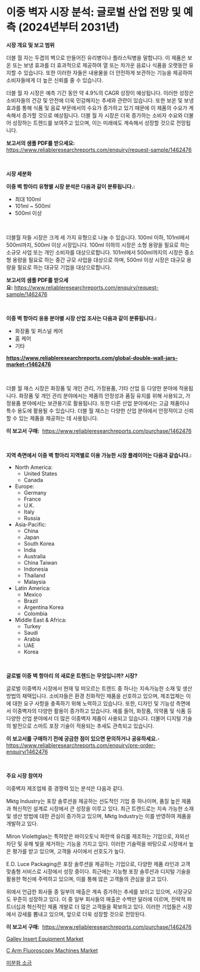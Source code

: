 <p><h1>이중 벽자 시장 분석: 글로벌 산업 전망 및 예측 (2024년부터 2031년)</h1></p><p><strong>시장 개요 및 보고 범위</strong></p>
<p><p>더블 월 자는 두겹의 벽으로 만들어진 유리병이나 플라스틱병을 말합니다. 이 제품은 보온 또는 보냉 효과를 더 효과적으로 제공하여 열 또는 차가운 음료나 식품을 오랫동안 유지할 수 있습니다. 또한 이러한 자들은 내용물을 더 안전하게 보관하는 기능을 제공하여 소비자들에게 더 높은 신뢰를 줄 수 있습니다.</p><p>더블 월 자 시장은 예측 기간 동안 약 4.9%의 CAGR 성장이 예상됩니다. 이러한 성장은 소비자들의 건강 및 안전에 더욱 민감해지는 추세와 관련이 있습니다. 또한 보온 및 보냉 효과를 통해 식품 및 음료 부문에서의 수요가 증가하고 있기 때문에 이 제품의 수요가 계속해서 증가할 것으로 예상됩니다. 더블 월 자 시장은 더욱 증가하는 소비자 수요와 더불어 성장하는 트렌드를 보여주고 있으며, 이는 미래에도 계속해서 성장할 것으로 전망됩니다.</p></p>
<p><strong>보고서의 샘플 PDF를 받으세요:</strong> <a href="https://www.reliableresearchreports.com/enquiry/request-sample/1462476">https://www.reliableresearchreports.com/enquiry/request-sample/1462476</a></p>
<p>&nbsp;</p>
<p><strong>시장 세분화</strong></p>
<p><strong>이중 벽 항아리 유형별 시장 분석은 다음과 같이 분류됩니다.:</strong></p>
<p><ul><li>최대 100ml</li><li>101ml ~ 500ml</li><li>500ml 이상</li></ul></p>
<p>&nbsp;</p>
<p><p>더블월 자들 시장은 크게 세 가지 유형으로 나눌 수 있습니다. 100ml 이하, 101ml에서 500ml까지, 500ml 이상 시장입니다. 100ml 이하의 시장은 소형 용량을 필요로 하는 소규모 사업 또는 개인 소비자를 대상으로합니다. 101ml에서 500ml까지의 시장은 중소형 용량을 필요로 하는 중간 규모 사업을 대상으로 하며, 500ml 이상 시장은 대규모 용량을 필요로 하는 대규모 기업을 대상으로합니다.</p></p>
<p><strong>보고서의 샘플 PDF를 받으세요:</strong>&nbsp;<a href="https://www.reliableresearchreports.com/enquiry/request-sample/1462476">https://www.reliableresearchreports.com/enquiry/request-sample/1462476</a></p>
<p>&nbsp;</p>
<p><strong> 이중 벽 항아리 응용 분야별 시장 산업 조사는 다음과 같이 분류됩니다.:</strong></p>
<p><ul><li>화장품 및 퍼스널 케어</li><li>홈 케어</li><li>기타</li></ul></p>
<p><strong><a href="https://www.reliableresearchreports.com/global-double-wall-jars-market-r1462476">https://www.reliableresearchreports.com/global-double-wall-jars-market-r1462476</a></strong></p>
<p>&nbsp;</p>
<p><p>더블 월 재스 시장은 화장품 및 개인 관리, 가정용품, 기타 산업 등 다양한 분야에 적용됩니다. 화장품 및 개인 관리 분야에서는 제품의 안정성과 품질 유지를 위해 사용되고, 가정용품 분야에서는 보관용기로 활용됩니다. 또한 다른 산업 분야에서는 고급 제품이나 특수 용도에 활용될 수 있습니다. 더블 월 재스는 다양한 산업 분야에서 안정적이고 신뢰할 수 있는 제품을 제공하는 데 사용됩니다.</p></p>
<p><strong>이 보고서 구매:</strong>&nbsp; <a href="https://www.reliableresearchreports.com/purchase/1462476">https://www.reliableresearchreports.com/purchase/1462476</a></p>
<p>&nbsp;</p>
<p><strong>지역 측면에서 이중 벽 항아리 지역별로 이용 가능한 시장 플레이어는 다음과 같습니다.:</strong></p>
<p><ul>
    <li>
        North America:
        <ul>
            <li>United States</li>
            <li>Canada</li>
        </ul>
    </li>
    <li>
        Europe:
        <ul>
            <li>Germany</li>
            <li>France</li>
            <li>U.K.</li>
            <li>Italy</li>
            <li>Russia</li>
        </ul>
    </li>
    <li>
        Asia-Pacific:
        <ul>
            <li>China</li>
            <li>Japan</li>
            <li>South Korea</li>
            <li>India</li>
            <li>Australia</li>
            <li>China Taiwan</li>
            <li>Indonesia</li>
            <li>Thailand</li>
            <li>Malaysia</li>
        </ul>
    </li>
    <li>
        Latin America:
        <ul>
            <li>Mexico</li>
            <li>Brazil</li>
            <li>Argentina Korea</li>
            <li>Colombia</li>
        </ul>
    </li>
    <li>
        Middle East & Africa:
        <ul>
            <li>Turkey</li>
            <li>Saudi</li>
            <li>Arabia</li>
            <li>UAE</li>
            <li>Korea</li>
        </ul>
    </li>
    </ul></p>
<p>&nbsp;</p>
<p><strong>글로벌 이중 벽 항아리 의 새로운 트렌드는 무엇입니까? 시장?</strong></p>
<p><p>글로벌 이중벽자 시장에서 현재 및 떠오르는 트렌드 중 하나는 지속가능한 소재 및 생산 방법의 채택입니다. 소비자들은 환경 친화적인 제품을 선호하고 있으며, 제조업체는 이에 대한 요구 사항을 충족하기 위해 노력하고 있습니다. 또한, 디자인 및 기능성 측면에서 이중벽자의 다양한 활용이 증가하고 있습니다. 예를 들어, 화장품, 의약품 및 식품 등 다양한 산업 분야에서 더 많은 이중벽자 제품이 사용되고 있습니다. 더불어 디지털 기술의 발전으로 스마트 포장 기술이 적용되는 추세도 관측되고 있습니다.</p></p>
<p><strong>이 보고서를 구매하기 전에 궁금한 점이 있으면 문의하거나 공유하세요.</strong>- <a href="https://www.reliableresearchreports.com/enquiry/pre-order-enquiry/1462476">https://www.reliableresearchreports.com/enquiry/pre-order-enquiry/1462476</a></p>
<p>&nbsp;</p>
<p><strong>주요 시장 참여자</strong></p>
<p><p>이중벽자 제조업체 중 경쟁력 있는 분석은 다음과 같다.</p><p>Mktg Industry는 포장 솔루션을 제공하는 선도적인 기업 중 하나이며, 품질 높은 제품과 혁신적인 설계로 시장에서 큰 성장을 이루고 있다. 최근 트렌드로는 지속 가능한 소재 및 생산 방법에 대한 관심이 증가하고 있으며, Mktg Industry는 이를 반영하여 제품을 개발하고 있다.</p><p>Miron Violettglas는 특허받은 바이오토닉 파란색 유리를 제조하는 기업으로, 자외선 차단 및 유해 빛을 제거하는 기능을 가지고 있다. 이러한 기술력을 바탕으로 시장에서 높은 평가를 받고 있으며, 고객들 사이에서 선호도가 높다.</p><p>E.D. Luce Packaging은 포장 솔루션을 제공하는 기업으로, 다양한 제품 라인과 고객 맞춤형 서비스로 시장에서 성장 중이다. 최근에는 지능형 포장 솔루션과 디지털 기술을 활용한 혁신에 주력하고 있으며, 이를 통해 많은 고객들의 관심을 끌고 있다.</p><p>위에서 언급한 회사들 중 일부의 매출은 계속 증가하는 추세를 보이고 있으며, 시장규모도 꾸준히 성장하고 있다. 이 중 일부 회사들의 매출은 수백만 달러에 이르며, 전략적 파트너십과 혁신적인 제품 개발로 더 많은 고객들을 확보하고 있다. 이러한 기업들은 시장에서 강세를 뽐내고 있으며, 앞으로 더욱 성장할 것으로 전망된다.</p></p>
<p><strong>이 보고서 구매:</strong>&nbsp;&nbsp;<a href="https://www.reliableresearchreports.com/purchase/1462476">https://www.reliableresearchreports.com/purchase/1462476</a></p>
<p><p><a href="https://github.com/nicoletavirag/Market-Research-Report-List-3/blob/main/galley-insert-equipment-market.md">Galley Insert Equipment Market</a></p><p><a href="https://nifty-kite-d51.notion.site/C-Arm-Fluoroscopy-Machines-Market-Trends-Forecast-and-Competitive-Analysis-to-2031-4d857172de9742eeba608391909b377b">C Arm Fluoroscopy Machines Market</a></p><p><a href="https://github.com/plelbej847484502/Market-Research-Report-List-1/blob/main/502849541910.md">미분화 소금</a></p></p>